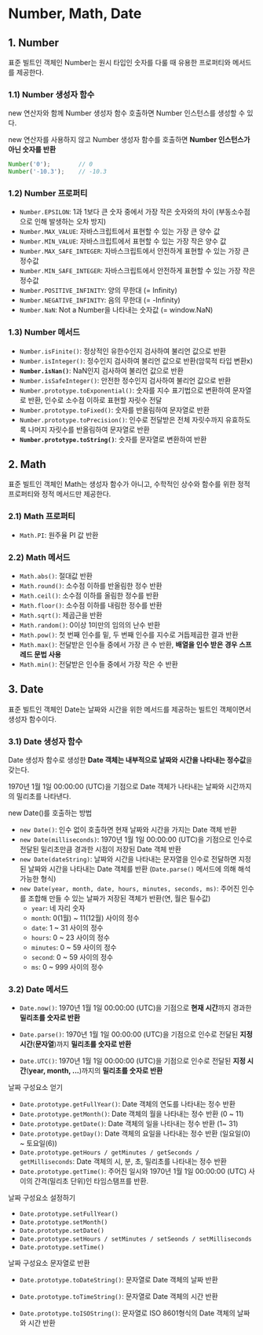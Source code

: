 # Number, Math, Date

## 1. Number

표준 빌트인 객체인 Number는 원시 타입인 숫자를 다룰 때 유용한 프로퍼티와 메서드를 제공한다.



### 1.1) Number 생성자 함수

new 연산자와 함께 Number 생성자 함수 호출하면 Number 인스턴스를 생성할 수 있다.



new 연산자를 사용하지 않고 Number 생성자 함수를 호출하면 **Number 인스턴스가 아닌 숫자를 반환**

```js
Number('0');		// 0
Number('-10.3');	// -10.3
```



### 1.2) Number 프로퍼티

- `Number.EPSILON`:  1과 1보다 큰 숫자 중에서 가장 작은 숫자와의 차이 (부동소수점으로 인해 발생하는 오차 방지)
- `Number.MAX_VALUE`: 자바스크립트에서 표현할 수 있는 가장 큰 양수 값
- `Number.MIN_VALUE`: 자바스크립트에서 표현할 수 있는 가장 작은 양수 값
- `Number.MAX_SAFE_INTEGER`: 자바스크립트에서 안전하게 표현할 수 있는 가장 큰 정수값
- `Number.MIN_SAFE_INTEGER`: 자바스크립트에서 안전하게 표현할 수 있는 가장 작은 정수값
- `Number.POSITIVE_INFINITY`: 양의 무한대 (= Infinity)
- `Number.NEGATIVE_INFINITY`: 음의 무한대 (= -Infinity)
- `Number.NaN`: Not a Number을 나타내는 숫자값 (= window.NaN)



### 1.3) Number 메서드

- `Number.isFinite()`: 정상적인 유한수인지 검사하여 불리언 값으로 반환
- `Number.isInteger()`: 정수인지 검사하여 불리언 값으로 반환(암묵적 타입 변환x)
- **`Number.isNan()`**: NaN인지 검사하여 불리언 값으로 반환
- `Number.isSafeInteger()`: 안전한 정수인지 검사하여 불리언 값으로 반환
- `Number.prototype.toExponential()`: 숫자를 지수 표기법으로 변환하여 문자열로 반환, 인수로 소수점 이하로 표현할 자릿수 전달
- `Number.prototype.toFixed()`: 숫자를 반올림하여 문자열로 반환
- `Number.prototype.toPrecision()`: 인수로 전달받은 전체 자릿수까지 유효하도록 나머지 자릿수를 반올림하여 문자열로 반환
- **`Number.prototype.toString()`**: 숫자를 문자열로 변환하여 반환



## 2. Math

표준 빌트인 객체인 Math는 생성자 함수가 아니고, 수학적인 상수와 함수를 위한 정적 프로퍼티와 정적 메서드만 제공한다.

### 2.1) Math 프로퍼티

- `Math.PI`: 원주율 PI 값 반환



### 2.2) Math 메서드

- `Math.abs()`: 절대값 반환
- `Math.round()`: 소수점 이하를 반올림한 정수 반환
- `Math.ceil()`: 소수점 이하를 올림한 정수를 반환
- `Math.floor()`: 소수점 이하를 내림한 정수를 반환
- `Math.sqrt()`: 제곱근을 반환
- `Math.random()`: 0이상 1미만의 임의의 난수 반환
- `Math.pow()`: 첫 번째 인수를 밑, 두 번째 인수를 지수로 거듭제곱한 결과 반환
- `Math.max()`: 전달받은 인수들 중에서 가장 큰 수 반환, **배열을 인수 받은 경우 스프레드 문법 사용**
- `Math.min()`: 전달받은 인수들 중에서 가장 작은 수 반환



## 3. Date

표준 빌트인 객체인 Date는 날짜와 시간을 위한 메서드를 제공하는 빌트인 객체이면서 생성자 함수이다.



### 3.1) Date 생성자 함수

Date 생성자 함수로 생성한 **Date 객체는 내부적으로 날짜와 시간을 나타내는 정수값**을 갖는다.

1970년 1월 1일 00:00:00 (UTC)을 기점으로 Date 객체가 나타내는 날짜와 시간까지의 밀리초를 나타낸다.

new Date()를 호출하는 방법

- `new Date()`: 인수 없이 호출하면 현재 날짜와 시간을 가지는 Date 객체 반환
- `new Date(milliseconds)`: 1970년 1월 1일 00:00:00 (UTC)을 기점으로 인수로 전달된 밀리초만큼 경과한 시점이 저장된 Date 객체 반환
- `new Date(dateString)`: 날짜와 시간을 나타내는 문자열을 인수로 전달하면 지정된 날짜와 시간을 나타내는 Date 객체를 반환 (`Date.parse()` 메서드에 의해 해석 가능한 형식)
- `new Date(year, month, date, hours, minutes, seconds, ms)`: 주어진 인수를 조합해 만들 수 있는 날짜가 저장된 객체가 반환(연, 월은 필수값)
  - `year`: 네 자리 숫자
  - `month`: 0(1월) ~ 11(12월) 사이의 정수
  - `date`: 1 ~ 31 사이의 정수
  - `hours`: 0 ~ 23 사이의 정수
  - `minutes`: 0 ~ 59 사이의 정수
  - `second`: 0 ~ 59 사이의 정수
  - `ms`: 0 ~ 999 사이의 정수



### 3.2) Date 메서드

- `Date.now()`: 1970년 1월 1일 00:00:00 (UTC)을 기점으로 **현재 시간**까지 경과한 **밀리초를 숫자로 반환**

- `Date.parse()`: 1970년 1월 1일 00:00:00 (UTC)을 기점으로 인수로 전달된 **지정 시간**(**문자열**)까지 **밀리초를 숫자로 반환**

- `Date.UTC()`: 1970년 1월 1일 00:00:00 (UTC)을 기점으로 인수로 전달된 **지정 시간**(**year, month, ...**)까지의 **밀리초를 숫자로 반환**



날짜 구성요소 얻기

- `Date.prototype.getFullYear()`: Date 객체의 연도를 나타내는 정수 반환
- `Date.prototype.getMonth()`: Date 객체의 월을 나타내는 정수 반환 (0 ~ 11)
- `Date.prototype.getDate()`: Date 객체의 일을 나타내는 정수 반환 (1~ 31)
- `Date.prototype.getDay()`: Date 객체의 요일을 나타내는 정수 반환 (일요일(0) ~ 토요일(6))
- `Date.prototype.getHours / getMinutes / getSeconds / getMilliseconds`: Date 객체의 시, 분, 초, 밀리초를 나타내는 정수 반환
- `Date.prototype.getTime()`: 주어진 일시와 1970년 1월 1일 00:00:00 (UTC) 사이의 간격(밀리초 단위)인 타임스탬프를 반환.



날짜 구성요소 설정하기

- `Date.prototype.setFullYear()`
- `Date.prototype.setMonth()`
- `Date.prototype.setDate()`
- `Date.prototype.setHours / setMinutes / setSeonds / setMilliseconds`
- `Date.prototype.setTime()`



날짜 구성요소 문자열로 반환

- `Date.prototype.toDateString()`: 문자열로 Date 객체의 날짜 반환

- `Date.prototype.toTimeString()`: 문자열로 Date 객체의 시간 반환

- `Date.prototype.toISOString()`: 문자열로 ISO 8601형식의 Date 객체의 날짜와 시간 반환

  